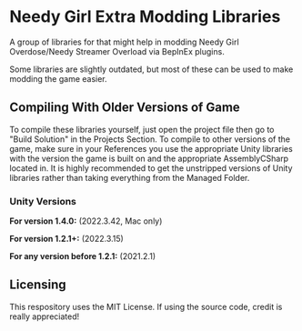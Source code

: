 # Needy Girl Extra Modding Libraries

A group of libraries for that might help in modding Needy Girl Overdose/Needy Streamer Overload via BepInEx plugins.

Some libraries are slightly outdated, but most of these can be used to make modding the game easier.

## Compiling With Older Versions of Game

To compile these libraries yourself, just open the project file then go to "Build Solution" in the Projects Section.
To compile to other versions of the game, make sure in your References you use the appropriate Unity libraries with the version the game is built on and the appropriate AssemblyCSharp located in.
It is highly recommended to get the unstripped versions of Unity libraries rather than taking everything from the Managed Folder.

### Unity Versions
**For version 1.4.0:** (2022.3.42, Mac only)

**For version 1.2.1+:** (2022.3.15)

**For any version before 1.2.1:** (2021.2.1)


## Licensing
This respository uses the MIT License. If using the source code, credit is really appreciated!

